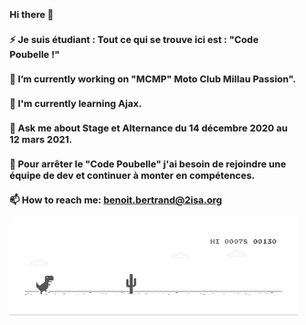 ### Hi there 👋
### ⚡ Je suis étudiant : Tout ce qui se trouve ici est : "Code Poubelle !"
### 🔭 I’m currently working on "MCMP" Moto Club Millau Passion".
### 🌱 I'm currently learning Ajax.
### 💬 Ask me about Stage et Alternance du 14 décembre 2020 au 12 mars 2021.
### 🤔 Pour arrêter le "Code Poubelle" j'ai besoin de rejoindre une équipe de dev et continuer à monter en compétences.
### 📫 How to reach me: benoit.bertrand@2isa.org 
![image](https://github.com/Boutanche/Boutanche/blob/master/dino.gif)
<!--
**Boutanche/Boutanche** is a ✨ _special_ ✨ repository because its `README.md` (this file) appears on your GitHub profile.

Here are some ideas to get you started:

- 🔭 I’m currently working on "La Fabrique du Café" Stage de 5 semaines pendant les "vacances"
- 🌱 I’m currently learning Php/Ajax/Python
- 👯 I’m looking to collaborate on ...
- 🤔 I’m looking for help with ...
- 💬 Ask me about Stage et Alternance
- 📫 How to reach me: benoit@bbinformatique.fr
- 😄 Pronouns: ...
- ⚡ Fun fact: ...
-->
